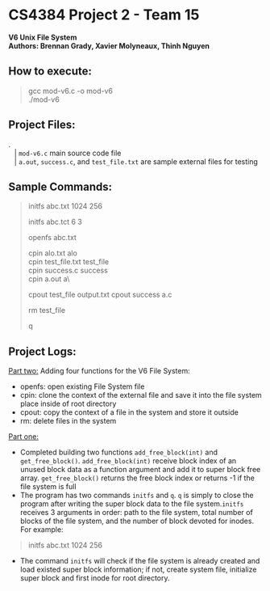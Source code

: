 # CS4384 Project 2 - Team 15
**V6 Unix File System**\
**Authors: Brennan Grady, Xavier Molyneaux, Thinh Nguyen**

## How to execute:
> gcc mod-v6.c -o mod-v6\
> ./mod-v6

## Project Files:
.\
&nbsp;&nbsp;&nbsp;| `mod-v6.c` main source code file\
&nbsp;&nbsp;&nbsp;| `a.out`, `success.c`, and `test_file.txt` are sample external files for testing

## Sample Commands:
> initfs abc.txt 1024 256
>
> initfs abc.tct 6 3
>
> openfs abc.txt
>
> cpin alo.txt alo\
> cpin test_file.txt test_file\
> cpin success.c success\
> cpin a.out a\
>
> cpout test_file output.txt
> cpout success a.c
>
> rm test_file
>
>q

## Project Logs:
<ins>Part two:</ins> Adding four functions for the V6 File System:
- openfs: open existing File System file
- cpin: clone the context of the external file and save it into the file system place inside of root directory
- cpout: copy the context of a file in the system and store it outside
- rm: delete files in the system

<ins>Part one:</ins>
- Completed building two functions `add_free_block(int)` and `get_free_block()`. `add_free_block(int)` receive block index of an unused block data as a function argument and add it to super block free array. `get_free_block()` returns the free block index or returns -1 if the file system is full
- The program has two commands `initfs` and `q`. `q` is simply to close the program after writing the super block data to the file system.`initfs` receives 3 arguments in order: path to the file system, total number of blocks of the file system, and the number of block devoted for inodes.
For example: 
> initfs abc.txt 1024 256
- The command `initfs` will check if the file system is already created and load existed super block information; if not, create system file, initialize super block and first inode for root directory.
